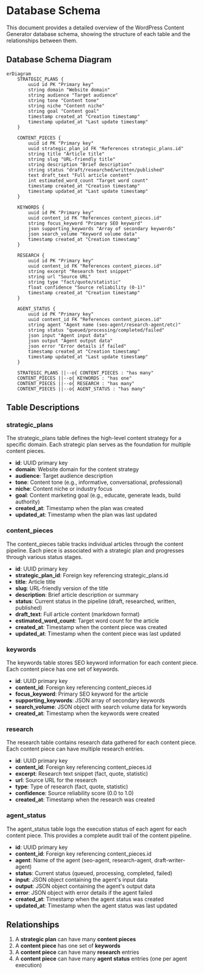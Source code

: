 # Database Schema

This document provides a detailed overview of the WordPress Content Generator database schema, showing the structure of each table and the relationships between them.

## Database Schema Diagram

```mermaid
erDiagram
    STRATEGIC_PLANS {
        uuid id PK "Primary key"
        string domain "Website domain"
        string audience "Target audience"
        string tone "Content tone"
        string niche "Content niche"
        string goal "Content goal"
        timestamp created_at "Creation timestamp"
        timestamp updated_at "Last update timestamp"
    }
    
    CONTENT_PIECES {
        uuid id PK "Primary key"
        uuid strategic_plan_id FK "References strategic_plans.id"
        string title "Article title"
        string slug "URL-friendly title"
        string description "Brief description"
        string status "draft/researched/written/published"
        text draft_text "Full article content"
        int estimated_word_count "Target word count"
        timestamp created_at "Creation timestamp"
        timestamp updated_at "Last update timestamp"
    }
    
    KEYWORDS {
        uuid id PK "Primary key"
        uuid content_id FK "References content_pieces.id"
        string focus_keyword "Primary SEO keyword"
        json supporting_keywords "Array of secondary keywords"
        json search_volume "Keyword volume data"
        timestamp created_at "Creation timestamp"
    }
    
    RESEARCH {
        uuid id PK "Primary key"
        uuid content_id FK "References content_pieces.id"
        string excerpt "Research text snippet"
        string url "Source URL"
        string type "fact/quote/statistic"
        float confidence "Source reliability (0-1)"
        timestamp created_at "Creation timestamp"
    }
    
    AGENT_STATUS {
        uuid id PK "Primary key"
        uuid content_id FK "References content_pieces.id"
        string agent "Agent name (seo-agent/research-agent/etc)"
        string status "queued/processing/completed/failed"
        json input "Agent input data"
        json output "Agent output data"
        json error "Error details if failed"
        timestamp created_at "Creation timestamp"
        timestamp updated_at "Last update timestamp"
    }
    
    STRATEGIC_PLANS ||--o{ CONTENT_PIECES : "has many"
    CONTENT_PIECES ||--o{ KEYWORDS : "has one"
    CONTENT_PIECES ||--o{ RESEARCH : "has many"
    CONTENT_PIECES ||--o{ AGENT_STATUS : "has many"
```

## Table Descriptions

### strategic_plans

The strategic_plans table defines the high-level content strategy for a specific domain. Each strategic plan serves as the foundation for multiple content pieces.

- **id**: UUID primary key
- **domain**: Website domain for the content strategy
- **audience**: Target audience description
- **tone**: Content tone (e.g., informative, conversational, professional)
- **niche**: Content niche or industry focus
- **goal**: Content marketing goal (e.g., educate, generate leads, build authority)
- **created_at**: Timestamp when the plan was created
- **updated_at**: Timestamp when the plan was last updated

### content_pieces

The content_pieces table tracks individual articles through the content pipeline. Each piece is associated with a strategic plan and progresses through various status stages.

- **id**: UUID primary key
- **strategic_plan_id**: Foreign key referencing strategic_plans.id
- **title**: Article title
- **slug**: URL-friendly version of the title
- **description**: Brief article description or summary
- **status**: Current status in the pipeline (draft, researched, written, published)
- **draft_text**: Full article content (markdown format)
- **estimated_word_count**: Target word count for the article
- **created_at**: Timestamp when the content piece was created
- **updated_at**: Timestamp when the content piece was last updated

### keywords

The keywords table stores SEO keyword information for each content piece. Each content piece has one set of keywords.

- **id**: UUID primary key
- **content_id**: Foreign key referencing content_pieces.id
- **focus_keyword**: Primary SEO keyword for the article
- **supporting_keywords**: JSON array of secondary keywords
- **search_volume**: JSON object with search volume data for keywords
- **created_at**: Timestamp when the keywords were created

### research

The research table contains research data gathered for each content piece. Each content piece can have multiple research entries.

- **id**: UUID primary key
- **content_id**: Foreign key referencing content_pieces.id
- **excerpt**: Research text snippet (fact, quote, statistic)
- **url**: Source URL for the research
- **type**: Type of research (fact, quote, statistic)
- **confidence**: Source reliability score (0.0 to 1.0)
- **created_at**: Timestamp when the research was created

### agent_status

The agent_status table logs the execution status of each agent for each content piece. This provides a complete audit trail of the content pipeline.

- **id**: UUID primary key
- **content_id**: Foreign key referencing content_pieces.id
- **agent**: Name of the agent (seo-agent, research-agent, draft-writer-agent)
- **status**: Current status (queued, processing, completed, failed)
- **input**: JSON object containing the agent's input data
- **output**: JSON object containing the agent's output data
- **error**: JSON object with error details if the agent failed
- **created_at**: Timestamp when the agent status was created
- **updated_at**: Timestamp when the agent status was last updated

## Relationships

1. A **strategic plan** can have many **content pieces**
2. A **content piece** has one set of **keywords**
3. A **content piece** can have many **research** entries
4. A **content piece** can have many **agent status** entries (one per agent execution)
